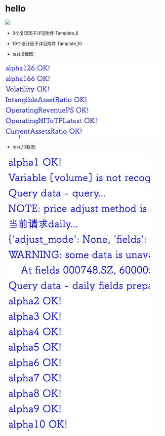 # hello
![ ](https://img.shields.io/shippable/5444c5ecb904a4b21567b0ff.svg)


- 8个复现因子详见附件 Tamplate_8
- 10个设计因子详见附件 Tamplate_10

- test_8截图:

![test_8](https://github.com/chenchaofin/hello-factor/blob/master/test_8_ok.jpg)


- test_10截图:

![test_8](https://github.com/chenchaofin/hello-factor/blob/master/test_10_ok.jpg)










